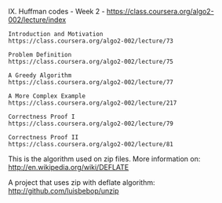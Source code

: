 IX. Huffman codes - Week 2 - https://class.coursera.org/algo2-002/lecture/index

	Introduction and Motivation
	https://class.coursera.org/algo2-002/lecture/73

	Problem Definition
	https://class.coursera.org/algo2-002/lecture/75

	A Greedy Algorithm
	https://class.coursera.org/algo2-002/lecture/77

	A More Complex Example
	https://class.coursera.org/algo2-002/lecture/217

	Correctness Proof I
	https://class.coursera.org/algo2-002/lecture/79

	Correctness Proof II
	https://class.coursera.org/algo2-002/lecture/81
	
This is the algorithm used on zip files. More information on: http://en.wikipedia.org/wiki/DEFLATE

A project that uses zip with deflate algorithm: http://github.com/luisbebop/unzip
